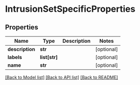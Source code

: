 # IntrusionSetSpecificProperties

## Properties
Name | Type | Description | Notes
------------ | ------------- | ------------- | -------------
**description** | **str** |  | [optional] 
**labels** | **list[str]** |  | [optional] 
**name** | **str** |  | [optional] 

[[Back to Model list]](../README.md#documentation-for-models) [[Back to API list]](../README.md#documentation-for-api-endpoints) [[Back to README]](../README.md)


